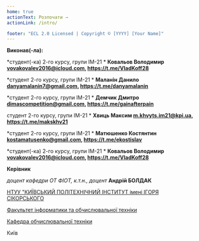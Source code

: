 ```yaml
---
home: true
actionText: Розпочати →
actionLink: /intro/

footer: "ECL 2.0 Licensed | Copyright © [YYYY] [Your Name]"
---
```



**Виконав(-ла):** 

*студент(-ка) 2-го курсу, групи ІМ-21 *<span padding-right:5em></span> **Ковальов Володимир vovakovalev2016@icloud.com, https://t.me/VladKoff28**

*студент 2-го курсу, групи ІМ-21 *<span padding-right:5em></span> **Маланін Данило danyamalanin7@gmail.com, https://t.me/danyamalanin**

*студент 2-го курсу, групи ІМ-21 *<span padding-right:5em></span> **Демчик Дмитро dimascompetition@gmail.com, https://t.me/gainafterpain**

студент 2-го курсу, групи ІМ-21 *<span padding-right:5em></span> **Хвиць Максим m.khvyts.im21@kpi.ua, https://t.me/makskhv21**

*студент 2-го курсу, групи ІМ-21 *<span padding-right:5em></span> **Матюшенко Костянтин kostamatusenko@gmail.com, https://t.me/ekostislav**

*студент(-ка) 2-го курсу, групи ІМ-21 *<span padding-right:5em></span> **Ковальов Володимир vovakovalev2016@icloud.com, https://t.me/VladKoff28**



**Керівник**

*доцент кафедри ОТ ФІОТ, к.т.н., доцент*<span padding-right:5em></span> **Андрій БОЛДАК** 

[НТУУ "КИЇВСЬКИЙ ПОЛІТЕХНІЧНИЙ ІНСТИТУТ імені ІГОРЯ СІКОРСЬКОГО](https://kpi.ua/)

[Факультет інформатики та обчислювальної техніки](https://fiot.kpi.ua/)

[Кафедра обчислювальної техніки](https://comsys.kpi.ua/)

Київ
